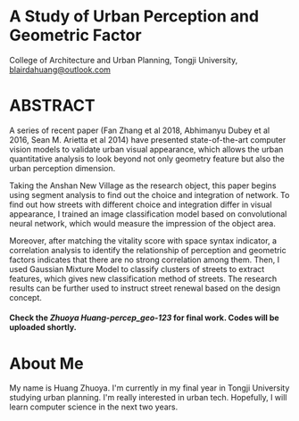 # A Study of Urban Perception and Geometric Factor
College of Architecture and Urban Planning, Tongji University, blairdahuang@outlook.com
# ABSTRACT 
A series of recent paper (Fan Zhang et al 2018, Abhimanyu Dubey et al 2016,  Sean M. Arietta et al 2014) have presented state-of-the-art computer vision models to validate urban visual appearance, which allows the urban quantitative analysis to look beyond not only geometry feature but also the urban perception dimension. 

Taking the Anshan New Village as the research object, this paper begins using segment analysis to find out the choice and integration of network. To find out how streets with different choice and integration differ in visual appearance, I trained an image classification model based on convolutional neural network, which would measure the impression of the object area. 

Moreover, after matching the vitality score with space syntax indicator, a correlation analysis to identify the relationship of perception and geometric factors indicates that there are no strong correlation among them. Then, I used Gaussian Mixture Model to classify clusters of streets to extract features, which gives new classification method of streets. The research results can be further used to instruct street renewal based on the design concept.

#### Check the *Zhuoya Huang-percep_geo-123* for final work. Codes will be uploaded shortly.

# About Me
My name is Huang Zhuoya. I'm currently in my final year in Tongji University studying urban planning. I'm really interested in urban tech. Hopefully, I will learn computer science in the next two years.
